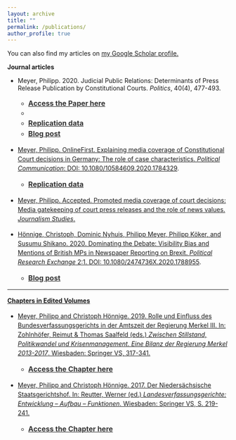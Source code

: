 ```yaml
---
layout: archive
title: ""
permalink: /publications/
author_profile: true
---
```

<script type='text/javascript' src='https://d1bxh8uas1mnw7.cloudfront.net/assets/embed.js'></script>

You can also find my articles on <u><a href="https://scholar.google.de/citations?user=mk7kDiQAAAAJ&hl=de">my Google Scholar profile</a>.</u>

<b>Journal articles</b>

- Meyer, Philipp. 2020. Judicial Public Relations: Determinants of Press Release Publication by Constitutional Courts. <i>Politics</i>, 40(4), 477-493.
    - <span style="font-size: medium;"><a style="line-height: 1.5;" href="https://journals.sagepub.com/doi/full/10.1177/0263395719885753"><span style="color: #333333;"><span style="font-size: medium;"> <b>Access the Paper here</b> </span></span>
    - <div data-badge-popover="right" data-badge-type="4" data-doi="https://doi.org/10.1177/0263395719885753" data-hide-no-mentions="true" class="altmetric-embed"></div>
    - <span style="font-size: medium;"><a style="line-height: 1.5;" href="https://github.com/phimeyer/Replication-Data-for-Determinants-of-FCC-Press-Releases"><span style="color: #333333;"><span style="font-size: medium;"> <b>Replication data</b> </span></span> 
    - <span style="font-size: medium;"><a style="line-height: 1.5;" href="http://politicsblog.ac.uk/2019/12/20/communicating-judicial-decisions-evidence-on-the-determinants-of-press-release-publication-from-the-german-case/"><span style="color: #333333;"><span style="font-size: medium;"> <b>Blog post</b> </span></span>  
    
- Meyer, Philipp. OnlineFirst. Explaining media coverage of Constitutional Court decisions in Germany: The role of case characteristics. <i>Political Communication</i>: [DOI: 10.1080/10584609.2020.1784329](https://doi.org/10.1080/10584609.2020.1784329). 
    - <span style="font-size: medium;"><a style="line-height: 1.5;" href="https://doi.org/10.17605/OSF.IO/HFY4K"><span style="color: #333333;"><span style="font-size: medium;"> <b>Replication data</b> </span></span> 
    
- Meyer, Philipp. Accepted. Promoted media coverage of court decisions: Media gatekeeping of court press releases and the role of news values. <i>Journalism Studies</i>.
   
- Hönnige, Christoph, Dominic Nyhuis, Philipp Meyer, Philipp Köker, and Susumu Shikano. 2020. Dominating the Debate: Visibility Bias and Mentions of British MPs in Newspaper Reporting on Brexit. <i>Political Research Exchange</i> 2:1. [DOI: 10.1080/2474736X.2020.1788955](https://doi.org/10.1080/2474736X.2020.1788955). 
    - <span style="font-size: medium;"><a style="line-height: 1.5;" href="https://ukandeu.ac.uk/how-balanced-was-the-debate-over-brexit"><span style="color: #333333;"><span style="font-size: medium;"> <b>Blog post</b> </span></span>

<hr>
   
<b>Chapters in Edited Volumes</b>

- Meyer, Philipp and Christoph Hönnige. 2019. Rolle und Einfluss des Bundesverfassungsgerichts in der Amtszeit der Regierung Merkel III. In: Zohlnhöfer, Reimut & Thomas Saalfeld (eds.) <i>Zwischen Stillstand, Politikwandel und Krisenmanagement. Eine Bilanz der Regierung Merkel 2013-2017</i>. Wiesbaden: Springer VS, 317-341.
    - <span style="font-size: medium;"><a style="line-height: 1.5;" href="https://link.springer.com/chapter/10.1007/978-3-658-22663-3_13"><span style="color: #333333;"><span style="font-size: medium;"> <b>Access the Chapter here</b> </span></span>

- Meyer, Philipp and Christoph Hönnige. 2017. Der Niedersächsische Staatsgerichtshof. In: Reutter, Werner (ed.) <i>Landesverfassungsgerichte: Entwicklung – Aufbau – Funktionen</i>. Wiesbaden: Springer VS, S. 219-241.
    - <span style="font-size: medium;"><a style="line-height: 1.5;" href="https://link.springer.com/chapter/10.1007/978-3-658-16094-4_10"><span style="color: #333333;"><span style="font-size: medium;"> <b>Access the Chapter here</b> </span></span>
